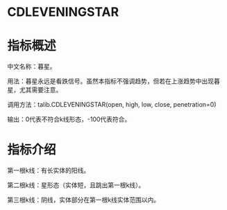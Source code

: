 
# CDLEVENINGSTAR

# 指标概述

中文名称：暮星。

用法：暮星永远是看跌信号。虽然本指标不强调趋势，但若在上涨趋势中出现暮星，尤其需要注意。

调用方法：talib.CDLEVENINGSTAR(open, high, low, close, penetration=0)

输出：0代表不符合k线形态，-100代表符合。

# 指标介绍

第一根k线：有长实体的阳线。

第二根k线：星形态（实体短，且跳出第一根k线）。

第三根k线：阴线，实体部分在第一根k线实体范围以内。
